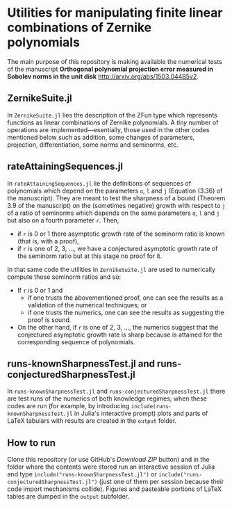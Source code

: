 # Utilities for manipulating finite linear combinations of Zernike polynomials

The main purpose of this repository is making available the numerical tests of the manuscript **Orthogonal polynomial projection error measured in Sobolev norms in the unit disk** <http://arxiv.org/abs/1503.04485v2>.

## ZernikeSuite.jl

In `ZernikeSuite.jl` lies the description of the ZFun type which represents functions as linear combinations of Zernike polynomials. A *tiny* number of operations are implemented—esentially, those used in the other codes mentioned below such as addition, some changes of parameters, projection, differentiation, some norms and seminorms, etc.

## rateAttainingSequences.jl

In `rateAttainingSequences.jl` lie the definitions of sequences of polynomials which depend on the parameters `α`, `l` and `j` (Equation (3.36) of the manuscript). They are meant to test the sharpness of a bound (Theorem 3.9 of the manuscript) on the (sometimes negative) growth with respect to `j` of a ratio of seminorms which depends on the same parameters `α`, `l` and `j` but also on a fourth parameter `r`. Then,

* if `r` is 0 or 1 there asymptotic growth rate of the seminorm ratio is known (that is, with a proof),
* if `r` is one of 2, 3, …, we have a conjectured asymptotic growth rate of the seminorm ratio but at this stage no proof for it.

In that same code the utilities in `ZernikeSuite.jl` are used to numerically compute those seminorm ratios and so:

* If `r` is 0 or 1 and
    + if one trusts the abovementioned proof, one can see the results as a validation of the numerical techniques; or
    + if one trusts the numerics, one can see the results as suggesting the proof is sound.
* On the other hand, if `r` is one of 2, 3, …, the numerics suggest that the conjectured asymptotic growth rate is sharp because is attained for the corresponding sequence of polynomials.

## runs-knownSharpnessTest.jl and runs-conjecturedSharpnessTest.jl

In `runs-knownSharpnessTest.jl` and `runs-conjecturedSharpnessTest.jl` there are test runs of the numerics of both knowledge regimes; when these codes are run (for example, by introducing `include(runs-knownSharpnessTest.jl` in Julia's interactive prompt) plots and parts of LaTeX tabulars with results are created in the `output` folder.

## How to run

Clone this repository (or use GitHub's *Download ZIP* button) and in the folder where the contents were stored run an interactive session of Julia and type `include("runs-knownSharpnessTest.jl")` or `include("runs-conjecturedSharpnessTest.jl")` (just one of them per session because their code import mechanisms collide).
Figures and pasteable portions of LaTeX tables are dumped in the `output` subfolder.

